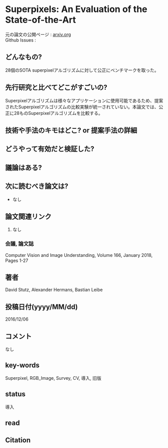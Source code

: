 # Superpixels: An Evaluation of the State-of-the-Art

元の論文の公開ページ : [arxiv.org](https://arxiv.org/abs/1612.01601)  
Github Issues : 

## どんなもの?
28個のSOTA superpixelアルゴリズムに対して公正にベンチマークを取った。

## 先行研究と比べてどこがすごいの?
Superpixelアルゴリズムは様々なアプリケーションに使用可能であるため、提案されたSuperpixelアルゴリズムの比較実験が統一されていない。本論文では、公正に28ものSuperpixelアルゴリズムを比較する。

## 技術や手法のキモはどこ? or 提案手法の詳細

## どうやって有効だと検証した?

## 議論はある?

## 次に読むべき論文は?
- なし

## 論文関連リンク
1. なし

### 会議, 論文誌
Computer Vision and Image Understanding, Volume 166, January 2018, Pages 1-27

## 著者
David Stutz, Alexander Hermans, Bastian Leibe

## 投稿日付(yyyy/MM/dd)
2016/12/06

## コメント
なし

## key-words
Superpixel, RGB_Image, Survey, CV, 導入, 旧版

## status
導入

## read

## Citation
